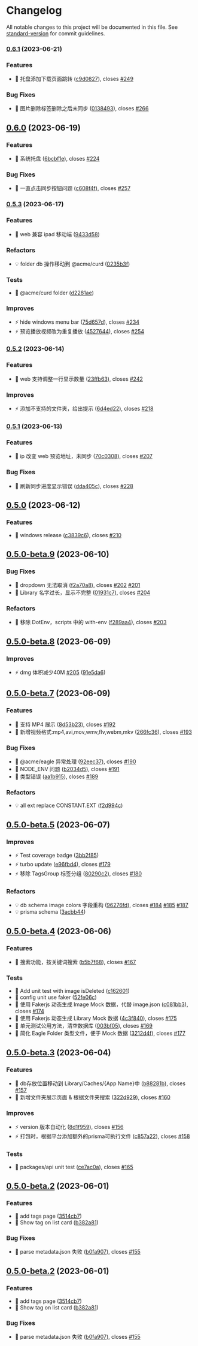 # Changelog

All notable changes to this project will be documented in this file. See [standard-version](https://github.com/conventional-changelog/standard-version) for commit guidelines.

### [0.6.1](https://github.com/rao-pics/core/compare/v0.6.0...v0.6.1) (2023-06-21)


### Features

* 🎸 托盘添加下载页面跳转 ([c9d0827](https://github.com/rao-pics/core/commit/c9d0827b3686a2fab6342ab04dc59f01866a6c44)), closes [#249](https://github.com/rao-pics/core/issues/249)


### Bug Fixes

* 🐛 图片删除标签删除之后未同步 ([0138493](https://github.com/rao-pics/core/commit/01384934ba5faeaad3ad406101402f7d20815542)), closes [#266](https://github.com/rao-pics/core/issues/266)

## [0.6.0](https://github.com/rao-pics/core/compare/v0.5.3...v0.6.0) (2023-06-19)


### Features

* 🎸 系统托盘 ([6bcbf1e](https://github.com/rao-pics/core/commit/6bcbf1e1f241016b4b8d7d54083d536e73adb11c)), closes [#224](https://github.com/rao-pics/core/issues/224)


### Bug Fixes

* 🐛 一直点击同步按钮问题 ([c608f4f](https://github.com/rao-pics/core/commit/c608f4fec70a41dad93c1752caa098fae9c66667)), closes [#257](https://github.com/rao-pics/core/issues/257)

### [0.5.3](https://github.com/rao-pics/core/compare/v0.5.2...v0.5.3) (2023-06-17)


### Features

* 🎸 web 兼容 ipad 移动端 ([9433d58](https://github.com/rao-pics/core/commit/9433d58fad18d857e3685d653f9f7742baa17b8d))


### Refactors

* 💡 folder db 操作移动到 @acme/curd ([0235b3f](https://github.com/rao-pics/core/commit/0235b3f324d2b37fbbe77070268ecc2d676fb6fa))


### Tests

* 💍 @acme/curd folder ([d2281ae](https://github.com/rao-pics/core/commit/d2281ae08c0c719c1b7c8ce73053c14f735713dd))


### Improves

* ⚡️ hide windows menu bar ([75d657d](https://github.com/rao-pics/core/commit/75d657d27fa1978b1d75a48d5fa0319479c74024)), closes [#234](https://github.com/rao-pics/core/issues/234)
* ⚡️ 预览播放视频改为重复播放 ([4527644](https://github.com/rao-pics/core/commit/4527644fdfbaa92260a3490153a83d692796fa57)), closes [#254](https://github.com/rao-pics/core/issues/254)

### [0.5.2](https://github.com/rao-pics/core/compare/v0.5.1...v0.5.2) (2023-06-14)


### Features

* 🎸 web 支持调整一行显示数量 ([23ffb63](https://github.com/rao-pics/core/commit/23ffb63743030c07afdac5bbcab08eb095eccc08)), closes [#242](https://github.com/rao-pics/core/issues/242)


### Improves

* ⚡️ 添加不支持的文件夹，给出提示 ([6d4ed22](https://github.com/rao-pics/core/commit/6d4ed2242f93a29403d8cedc0e888971dd6b8487)), closes [#218](https://github.com/rao-pics/core/issues/218)

### [0.5.1](https://github.com/rao-pics/core/compare/v0.5.0...v0.5.1) (2023-06-13)


### Features

* 🎸 ip 改变 web 预览地址，未同步 ([70c0308](https://github.com/rao-pics/core/commit/70c0308d367b55db68f7107a86b328f67714bac9)), closes [#207](https://github.com/rao-pics/core/issues/207)


### Bug Fixes

* 🐛 刷新同步进度显示错误 ([dda405c](https://github.com/rao-pics/core/commit/dda405c4c6f259cfa23aee55494b5240d3852ddd)), closes [#228](https://github.com/rao-pics/core/issues/228)

## [0.5.0](https://github.com/rao-pics/core/compare/v0.5.0-beta.9...v0.5.0) (2023-06-12)


### Features

* 🎸 windows release ([c3839c6](https://github.com/rao-pics/core/commit/c3839c697bb56555aa07f07291fca59dbc582a67)), closes [#210](https://github.com/rao-pics/core/issues/210)

## [0.5.0-beta.9](https://github.com/rao-pics/core/compare/v0.5.0-beta.8...v0.5.0-beta.9) (2023-06-10)


### Bug Fixes

* 🐛 dropdown 无法取消 ([f2a70a8](https://github.com/rao-pics/core/commit/f2a70a8787c1b4ca9388ad3ad96de04705dd1776)), closes [#202](https://github.com/rao-pics/core/issues/202) [#201](https://github.com/rao-pics/core/issues/201)
* 🐛 Library 名字过长，显示不完整 ([01931c7](https://github.com/rao-pics/core/commit/01931c7ce7df63cb8eed6524e79eb21480295a1f)), closes [#204](https://github.com/rao-pics/core/issues/204)


### Refactors

* 🎨 移除 DotEnv，scripts 中的 with-env ([f289aa4](https://github.com/rao-pics/core/commit/f289aa43a218fd5e8de5f3434fcf4812d98cc71a)), closes [#203](https://github.com/rao-pics/core/issues/203)

## [0.5.0-beta.8](https://github.com/rao-pics/core/compare/v0.5.0-beta.7...v0.5.0-beta.8) (2023-06-09)


### Improves

* ⚡️ dmg 体积减少40M [#205](https://github.com/rao-pics/core/issues/205) ([91e5da6](https://github.com/rao-pics/core/commit/91e5da6ed4bb263ab75dbaeda6a69d7e8ea5df6f))

## [0.5.0-beta.7](https://github.com/rao-pics/core/compare/v0.5.0-beta.5...v0.5.0-beta.7) (2023-06-09)


### Features

* 🎸 支持 MP4 展示 ([8d53b23](https://github.com/rao-pics/core/commit/8d53b23b487e901df21b51ba3308c4856909e6b4)), closes [#192](https://github.com/rao-pics/core/issues/192)
* 🎸 新增视频格式:mp4,avi,mov,wmv,flv,webm,mkv ([266fc36](https://github.com/rao-pics/core/commit/266fc363feabe9ce02dfaaa8e4a06db54b2ba9ec)), closes [#193](https://github.com/rao-pics/core/issues/193)


### Bug Fixes

* 🐛 @acme/eagle 异常处理 ([92eec37](https://github.com/rao-pics/core/commit/92eec37ce92bd6c8f37fa7c1d82b71d3144a097d)), closes [#190](https://github.com/rao-pics/core/issues/190)
* 🐛 NODE_ENV 问题 ([b2034d5](https://github.com/rao-pics/core/commit/b2034d5889c5742289810eb46c39da26e50c57ec)), closes [#191](https://github.com/rao-pics/core/issues/191)
* 🐛 类型错误 ([aa1b915](https://github.com/rao-pics/core/commit/aa1b915bf42031c01b46f0fbc5c5b0d8d8b32255)), closes [#189](https://github.com/rao-pics/core/issues/189)


### Refactors

* 💡 all ext replace CONSTANT.EXT ([f2d994c](https://github.com/rao-pics/core/commit/f2d994c66decab289d37e862ee12d2eb58014e02))

## [0.5.0-beta.5](https://github.com/rao-pics/core/compare/v0.5.0-beta.4...v0.5.0-beta.5) (2023-06-07)


### Improves

* ⚡️ Test coverage badge ([3bb2f85](https://github.com/rao-pics/core/commit/3bb2f85d7daf8453dd663164c84eb83738775500))
* ⚡️ turbo update ([e96fbd4](https://github.com/rao-pics/core/commit/e96fbd44cee8e7e5bf0ae3ed7d514d0c555b83ae)), closes [#179](https://github.com/rao-pics/core/issues/179)
* ⚡️ 移除 TagsGroup 标签分组 ([80290c2](https://github.com/rao-pics/core/commit/80290c26157d2ab2349b57d49786f812b7228d91)), closes [#180](https://github.com/rao-pics/core/issues/180)


### Refactors

* 💡 db schema image colors 字段重构 ([96276fd](https://github.com/rao-pics/core/commit/96276fd26903c10e9a7e86bc31366239d2f6c0e2)), closes [#184](https://github.com/rao-pics/core/issues/184) [#185](https://github.com/rao-pics/core/issues/185) [#187](https://github.com/rao-pics/core/issues/187)
* 💡 prisma schema ([3acbb44](https://github.com/rao-pics/core/commit/3acbb4483a3672121943177ae2bf500b877e602a))

## [0.5.0-beta.4](https://github.com/rao-pics/core/compare/v0.5.0-beta.3...v0.5.0-beta.4) (2023-06-06)


### Features

* 🎸 搜索功能，按关键词搜索 ([b5b7f68](https://github.com/rao-pics/core/commit/b5b7f685f9297b7b8a3fd23ef30ee8c727b486dc)), closes [#167](https://github.com/rao-pics/core/issues/167)


### Tests

* 💍 Add unit test with image isDeleted ([c162601](https://github.com/rao-pics/core/commit/c162601243c9c0bc4149630fe709ca7158936462))
* 💍 config unit use faker ([52fe06c](https://github.com/rao-pics/core/commit/52fe06c1e217e30194c2339d8f4ca93394f92bbb))
* 💍 使用 Fakerjs 动态生成 Image Mock 数据，代替 image.json ([c081bb3](https://github.com/rao-pics/core/commit/c081bb3a6c5a903b44b9ad80c5e005f3f38d994e)), closes [#174](https://github.com/rao-pics/core/issues/174)
* 💍 使用 Fakerjs 动态生成 Library Mock 数据 ([4c3f840](https://github.com/rao-pics/core/commit/4c3f840c03e442c5c3c98167ce09db324293dd7c)), closes [#175](https://github.com/rao-pics/core/issues/175)
* 💍 单元测试公用方法，清空数据库 ([003bf05](https://github.com/rao-pics/core/commit/003bf05440442471e9602d5a4909315508bd5288)), closes [#169](https://github.com/rao-pics/core/issues/169)
* 💍 简化 Eagle Folder 类型文件，便于 Mock 数据 ([3212d4f](https://github.com/rao-pics/core/commit/3212d4f1effe93d9967b4b3c2eeff5fb52693c25)), closes [#177](https://github.com/rao-pics/core/issues/177)

## [0.5.0-beta.3](https://github.com/rao-pics/core/compare/v0.5.0-beta.2...v0.5.0-beta.3) (2023-06-04)


### Features

* 🎸 db存放位置移动到 Library/Caches/{App Name}中 ([b88281b](https://github.com/rao-pics/core/commit/b88281ba19f40bc7050a53be16f776dbff1b6fd4)), closes [#157](https://github.com/rao-pics/core/issues/157)
* 🎸 新增文件夹展示页面 & 根据文件夹搜索 ([322d929](https://github.com/rao-pics/core/commit/322d9296001078e80aac633dda0d3954797095b1)), closes [#160](https://github.com/rao-pics/core/issues/160)


### Improves

* ⚡️ version 版本自动化 ([8d1f959](https://github.com/rao-pics/core/commit/8d1f95974c27f6a1c5cef5bc68c00c23ec66dd30)), closes [#156](https://github.com/rao-pics/core/issues/156)
* ⚡️ 打包时，根据平台添加额外的prisma可执行文件 ([c857a22](https://github.com/rao-pics/core/commit/c857a22bffe88b02ad4ec25d901d00c40cd7d4e1)), closes [#158](https://github.com/rao-pics/core/issues/158)


### Tests

* 💍 packages/api unit test ([ce7ac0a](https://github.com/rao-pics/core/commit/ce7ac0a174c5947f59fcea6b7a2f8759a57cfd51)), closes [#165](https://github.com/rao-pics/core/issues/165)

## [0.5.0-beta.2](https://github.com/rao-pics/core/compare/v0.5.0-beta.1...v0.5.0-beta.2) (2023-06-01)


### Features

* 🎸 add tags page ([3514cb7](https://github.com/rao-pics/core/commit/3514cb70f1ee42a1eb6ce9c14eeaaf3f3fefed0e))
* 🎸 Show tag on list card ([b382a81](https://github.com/rao-pics/core/commit/b382a811526a82b45516b1b09efd808a0823a9e6))


### Bug Fixes

* 🐛 parse metadata.json 失败 ([b0fa907](https://github.com/rao-pics/core/commit/b0fa907427234a06842a6d0d07bd255a269ee02a)), closes [#155](https://github.com/rao-pics/core/issues/155)

## [0.5.0-beta.2](https://github.com/rao-pics/core/compare/v0.5.0-beta.1...v0.5.0-beta.2) (2023-06-01)


### Features

* 🎸 add tags page ([3514cb7](https://github.com/rao-pics/core/commit/3514cb70f1ee42a1eb6ce9c14eeaaf3f3fefed0e))
* 🎸 Show tag on list card ([b382a81](https://github.com/rao-pics/core/commit/b382a811526a82b45516b1b09efd808a0823a9e6))


### Bug Fixes

* 🐛 parse metadata.json 失败 ([b0fa907](https://github.com/rao-pics/core/commit/b0fa907427234a06842a6d0d07bd255a269ee02a)), closes [#155](https://github.com/rao-pics/core/issues/155)
